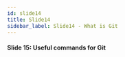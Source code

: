 ```yaml
---
id: slide14
title: Slide14
sidebar_label: Slide14 - What is Git
---
```


#### Slide 15: Useful commands for Git
